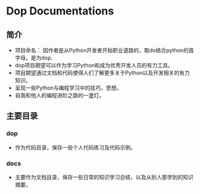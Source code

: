 # Dop Documentations

## 简介

- 项目命名： 因作者是从Python开发者开始职业道路的，取do结合python的首字母，是为dop.
- dop项目期望可以作为学习Python和成为优秀开发人员的有力工具。
- 项目期望通过文档和代码使得人们了解更多关于Python以及开发相关的有力知识。
- 呈现一些Python与编程学习中的技巧，思想。
- 自我和他人的编程进阶之路的一盏灯。

## 主要目录

### dop

- 作为代码目录，保存一些个人代码练习及代码示例。

### docs

- 主要作为文档目录，保存一些日常的知识学习总结，以及从别人那学到的知识摘要。 




